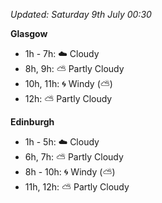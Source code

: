 *Updated: Saturday 9th July 00:30*

**Glasgow**

* 1h - 7h: :cloud: Cloudy
* 8h, 9h: :partly_sunny: Partly Cloudy
* 10h, 11h: :cyclone: Windy (:partly_sunny:)
* 12h: :partly_sunny: Partly Cloudy

**Edinburgh**

* 1h - 5h: :cloud: Cloudy
* 6h, 7h: :partly_sunny: Partly Cloudy
* 8h - 10h: :cyclone: Windy (:partly_sunny:)
* 11h, 12h: :partly_sunny: Partly Cloudy
